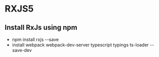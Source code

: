 RXJS5
======

Install RxJs using npm
----------------------
* npm install rxjs --save
* install webpack webpack-dev-server typescript typings ts-loader --save-dev